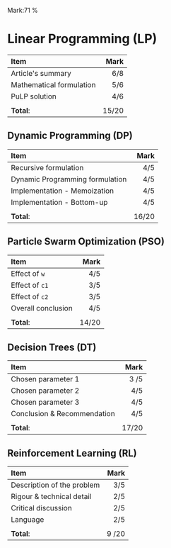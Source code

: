Mark:71 %

# Linear Programming (LP)

| Item                     | Mark |
|:------------------------ | ----:|
| Article's summary        |   6/8 |
| Mathematical formulation |   5/6 |
| PuLP solution            |   4/6 |
|                          |      |
| **Total**:               |  15/20 |


## Dynamic Programming (DP)

| Item                            | Mark |
|:------------------------------- | ----:|
| Recursive formulation           |   4/5 |
| Dynamic Programming formulation |   4/5 |
| Implementation - Memoization    |   4/5 |
| Implementation - Bottom-up      |   4/5 |
|                                 |      |
| **Total**:                      |  16/20 |


## Particle Swarm Optimization (PSO)

| Item               | Mark |
|:------------------ | ----:|
| Effect of `w`      |   4/5 |
| Effect of `c1`     |   3/5 |
| Effect of `c2`     |   3/5 |
| Overall conclusion |   4/5 |
|                    |      |
| **Total**:         |  14/20 |


## Decision Trees (DT)

| Item                        | Mark |
|:--------------------------- | ----:|
| Chosen parameter 1          |  3 /5 |
| Chosen parameter 2          |   4/5 |
| Chosen parameter 3          |   4/5 |
| Conclusion & Recommendation |   4/5 |
|                             |      |
| **Total**:                  |  17/20 |


## Reinforcement Learning (RL)

| Item                       | Mark |
|:-------------------------- | ----:|
| Description of the problem |   3/5 |
| Rigour & technical detail  |   2/5 |
| Critical discussion        |   2/5 |
| Language                   |   2/5 |
|                            |      |
| **Total**:                 | 9 /20 |
